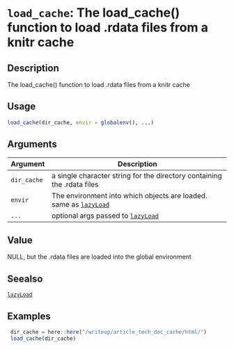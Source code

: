# `load_cache`: The load_cache() function to load .rdata files from a knitr cache

## Description


 The load_cache() function to load .rdata files from a knitr cache


## Usage

```r
load_cache(dir_cache, envir = globalenv(), ...)
```


## Arguments

Argument      |Description
------------- |----------------
```dir_cache```     |     a single character string for the directory containing the .rdata files
```envir```     |     The environment into which objects are loaded. same as [`lazyLoad`](lazyLoad.html)
```...```     |     optional args passed to [`lazyLoad`](lazyLoad.html)

## Value


 NULL, but the .rdata files are loaded into the global environment


## Seealso


 [`lazyLoad`](lazyLoad.html) 


## Examples

```r 
 dir_cache = here::here("/writeup/article_tech_doc_cache/html/")
 load_cache(dir_cache)
 ``` 

